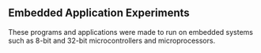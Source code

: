## Embedded Application Experiments
These programs and applications were made to run on embedded systems such as 8-bit and 32-bit microcontrollers and microprocessors.

